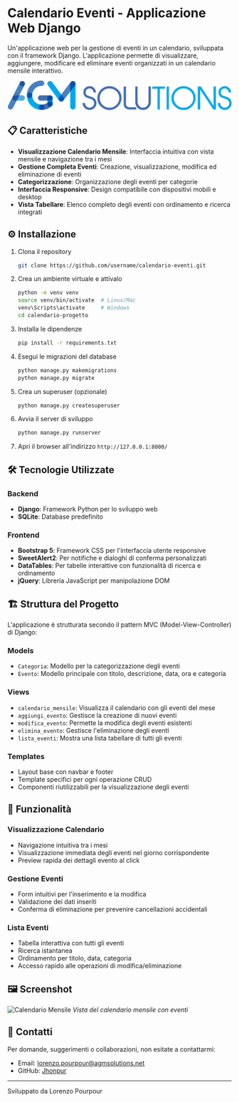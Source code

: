 # Calendario Eventi - Applicazione Web Django

Un'applicazione web per la gestione di eventi in un calendario, sviluppata con il framework Django. L'applicazione permette di visualizzare, aggiungere, modificare ed eliminare eventi organizzati in un calendario mensile interattivo.

![Logo Progetto](calendario_progetto/events/static/events/img/agm_solutions.png)

## 📋 Caratteristiche

- **Visualizzazione Calendario Mensile**: Interfaccia intuitiva con vista mensile e navigazione tra i mesi
- **Gestione Completa Eventi**: Creazione, visualizzazione, modifica ed eliminazione di eventi
- **Categorizzazione**: Organizzazione degli eventi per categorie
- **Interfaccia Responsive**: Design compatibile con dispositivi mobili e desktop
- **Vista Tabellare**: Elenco completo degli eventi con ordinamento e ricerca integrati

## ⚙️ Installazione

1. Clona il repository
   ```bash
   git clone https://github.com/username/calendario-eventi.git
   ```

2. Crea un ambiente virtuale e attivalo
   ```bash
   python -m venv venv
   source venv/bin/activate  # Linux/Mac
   venv\Scripts\activate     # Windows
   cd calendario-progetto
   ```

3. Installa le dipendenze
   ```bash
   pip install -r requirements.txt
   ```

4. Esegui le migrazioni del database
   ```bash
   python manage.py makemigrations
   python manage.py migrate
   ```

5. Crea un superuser (opzionale)
   ```bash
   python manage.py createsuperuser
   ```

6. Avvia il server di sviluppo
   ```bash
   python manage.py runserver
   ```

7. Apri il browser all'indirizzo `http://127.0.0.1:8000/`

## 🛠️ Tecnologie Utilizzate

### Backend
- **Django**: Framework Python per lo sviluppo web
- **SQLite**: Database predefinito

### Frontend
- **Bootstrap 5**: Framework CSS per l'interfaccia utente responsive
- **SweetAlert2**: Per notifiche e dialoghi di conferma personalizzati
- **DataTables**: Per tabelle interattive con funzionalità di ricerca e ordinamento
- **jQuery**: Libreria JavaScript per manipolazione DOM

## 🏗️ Struttura del Progetto

L'applicazione è strutturata secondo il pattern MVC (Model-View-Controller) di Django:

### Models
- `Categoria`: Modello per la categorizzazione degli eventi
- `Evento`: Modello principale con titolo, descrizione, data, ora e categoria

### Views
- `calendario_mensile`: Visualizza il calendario con gli eventi del mese
- `aggiungi_evento`: Gestisce la creazione di nuovi eventi
- `modifica_evento`: Permette la modifica degli eventi esistenti
- `elimina_evento`: Gestisce l'eliminazione degli eventi
- `lista_eventi`: Mostra una lista tabellare di tutti gli eventi

### Templates
- Layout base con navbar e footer
- Template specifici per ogni operazione CRUD
- Componenti riutilizzabili per la visualizzazione degli eventi

## 📱 Funzionalità

### Visualizzazione Calendario
- Navigazione intuitiva tra i mesi
- Visualizzazione immediata degli eventi nel giorno corrispondente
- Preview rapida dei dettagli evento al click

### Gestione Eventi
- Form intuitivi per l'inserimento e la modifica
- Validazione dei dati inseriti
- Conferma di eliminazione per prevenire cancellazioni accidentali

### Lista Eventi
- Tabella interattiva con tutti gli eventi
- Ricerca istantanea
- Ordinamento per titolo, data, categoria
- Accesso rapido alle operazioni di modifica/eliminazione

## 🖼️ Screenshot

![Calendario Mensile](calendario_new/calendario_progetto/events/static/events/img/cal_img.png)
*Vista del calendario mensile con eventi*

## 👥 Contatti

Per domande, suggerimenti o collaborazioni, non esitate a contattarmi:
- Email: [lorenzo.pourpour@agmsolutions.net](mailto:lorenzo.pourpour@agmsolutions.net)
- GitHub: [Jhonpur](https://github.com/username)

---

Sviluppato da Lorenzo Pourpour
